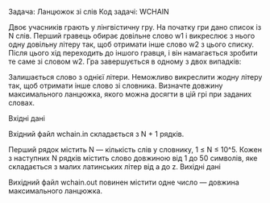 Задача: Ланцюжок зі слів
Код задачi: WCHAIN

Двоє учасникiв грають у лiнгвiстичну гру. На початку гри дано список iз N слiв. Перший гравець обирає довiльне слово w1 i викреслює з нього одну довiльну лiтеру так, щоб отримати iнше слово w2 з цього списку. Пiсля цього хiд переходить до iншого гравця, i вiн намагається зробити те саме зi словом w2. Гра завершується в одному з двох випадкiв:

Залишається слово з однiєї лiтери.
Неможливо викреслити жодну лiтеру так, щоб отримати iнше слово зi словника.
Визначте довжину максимального ланцюжка, якого можна досягти в цiй грi при заданих словах.

Вхiднi данi

Вхiдний файл wchain.in складається з N + 1 рядкiв.

Перший рядок мiстить N — кiлькiсть слiв у словнику, 1 ≤ N ≤ 10^5.
Кожен з наступних N рядкiв мiстить слово довжиною вiд 1 до 50 символiв, яке складається з малих латинських лiтер вiд a до z.
Вихiднi данi

Вихiдний файл wchain.out повинен мiстити одне число — довжина максимального ланцюжка.
